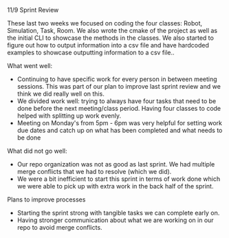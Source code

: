11/9 Sprint Review

These last two weeks we focused on coding the four classes: Robot, Simulation, Task, Room. We also wrote the cmake of the project as well as the initial CLI to showcase
  the methods in the classes. We also started to figure out how to output information into a csv file and have hardcoded examples to showcase outputting information to a 
  csv file..

What went well:
  - Continuing to have specific work for every person in between meeting sessions. This was part of our plan to improve last sprint review and we think we did really well
      on this.
  - We divided work well: trying to always have four tasks that need to be done before the next meeting/class period. Having four classes to code helped with splitting
      up work evenly.
  - Meeting on Monday's from 5pm - 6pm was very helpful for setting work due dates and catch up on what has been completed and what needs to be done

What did not go well:
  - Our repo organization was not as good as last sprint. We had multiple merge conflicts that we had to resolve (which we did).
  - We were a bit inefficient to start this sprint in terms of work done which we were able to pick up with extra work in the back half of the sprint.
    
Plans to improve processes
  - Starting the sprint strong with tangible tasks we can complete early on.
  - Having stronger communication about what we are working on in our repo to avoid merge conflicts.
